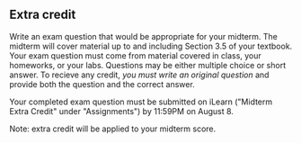 ## Extra credit

Write an exam question that would be appropriate for your midterm. The midterm will cover material up to and including Section 3.5 of your textbook. Your exam question must come from material covered in class, your homeworks, or your labs. Questions may be either multiple choice or short answer. To recieve any credit, *you must write an original question* and provide both the question and the correct answer.

Your completed exam question must be submitted on iLearn ("Midterm Extra Credit" under "Assignments") by 11:59PM on August 8. 

Note: extra credit will be applied to your midterm score. 
